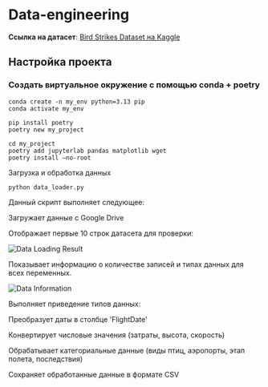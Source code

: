 # Data-engineering

**Ссылка на датасет**: [Bird Strikes Dataset на Kaggle](https://www.kaggle.com/datasets/breana/bird-strikes)

## Настройка проекта
### Создать виртуальное окружение с помощью  conda + poetry
```
conda create -n my_env python=3.13 pip
conda activate my_env

pip install poetry
poetry new my_project

cd my_project
poetry add jupyterlab pandas matplotlib wget
poetry install —no-root
```
Загрузка и обработка данных

```python data_loader.py```

Данный скрипт выполняет следующее:

Загружает данные с Google Drive

Отображает первые 10 строк датасета для проверки:

![Data Loading Result](DataLoadingResult.JPG)

Показывает информацию о количестве записей и типах данных для всех переменных.

![Data Information](Data_inf.PNG)

Выполняет приведение типов данных:

Преобразует даты в столбце 'FlightDate'

Конвертирует числовые значения (затраты, высота, скорость)

Обрабатывает категориальные данные (виды птиц, аэропорты, этап полета, последствия)

Сохраняет обработанные данные в формате CSV






